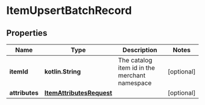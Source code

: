 
# ItemUpsertBatchRecord

## Properties
| Name | Type | Description | Notes |
| ------------ | ------------- | ------------- | ------------- |
| **itemId** | **kotlin.String** | The catalog item id in the merchant namespace |  [optional] |
| **attributes** | [**ItemAttributesRequest**](ItemAttributesRequest.md) |  |  [optional] |



